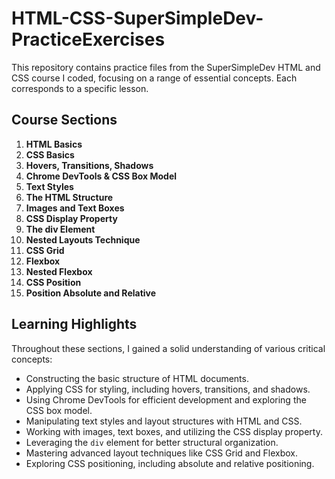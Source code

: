 # HTML-CSS-SuperSimpleDev-PracticeExercises

This repository contains practice files from the SuperSimpleDev HTML and CSS course I coded, focusing on a range of essential concepts. Each corresponds to a specific lesson.

## Course Sections

1. **HTML Basics**
2. **CSS Basics**
3. **Hovers, Transitions, Shadows**
4. **Chrome DevTools & CSS Box Model**
5. **Text Styles**
6. **The HTML Structure**
7. **Images and Text Boxes**
8. **CSS Display Property**
9. **The div Element**
10. **Nested Layouts Technique**
11. **CSS Grid**
12. **Flexbox**
13. **Nested Flexbox**
14. **CSS Position**
15. **Position Absolute and Relative**

## Learning Highlights

Throughout these sections, I gained a solid understanding of various critical concepts:

- Constructing the basic structure of HTML documents.
- Applying CSS for styling, including hovers, transitions, and shadows.
- Using Chrome DevTools for efficient development and exploring the CSS box model.
- Manipulating text styles and layout structures with HTML and CSS.
- Working with images, text boxes, and utilizing the CSS display property.
- Leveraging the `div` element for better structural organization.
- Mastering advanced layout techniques like CSS Grid and Flexbox.
- Exploring CSS positioning, including absolute and relative positioning.
